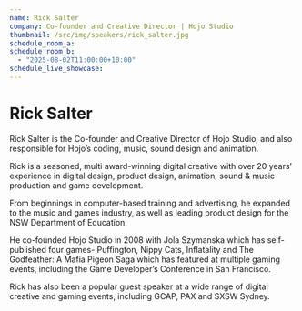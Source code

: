 ```yaml
---
name: Rick Salter
company: Co-founder and Creative Director | Hojo Studio
thumbnail: /src/img/speakers/rick_salter.jpg
schedule_room_a: 
schedule_room_b:
  - "2025-08-02T11:00:00+10:00"
schedule_live_showcase: 
---
```


# Rick Salter

Rick Salter is the Co-founder and Creative Director of Hojo Studio, and also responsible for Hojo’s coding, music, sound design and animation.

Rick is a seasoned, multi award-winning digital creative with over 20 years’ experience in digital design, product design, animation, sound & music production and game development.

From beginnings in computer-based training and advertising, he expanded to the music and games industry, as well as leading product design for the NSW Department of Education.

He co-founded Hojo Studio in 2008 with Jola Szymanska which has self-published four games- Puffington, Nippy Cats, Inflatality and The Godfeather: A Mafia Pigeon Saga which has featured at multiple gaming events, including the Game Developer’s Conference in San Francisco.

Rick has also been a popular guest speaker at a wide range of digital creative and gaming events, including GCAP, PAX and SXSW Sydney. 
